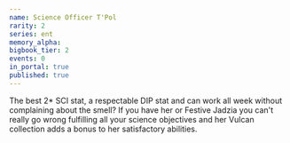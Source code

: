 ```yaml
---
name: Science Officer T'Pol
rarity: 2
series: ent
memory_alpha:
bigbook_tier: 2
events: 0
in_portal: true
published: true
---
```


The best 2* SCI stat, a respectable DIP stat and can work all week without complaining about the smell? If you have her or Festive Jadzia you can't really go wrong fulfilling all your science objectives and her Vulcan collection adds a bonus to her satisfactory abilities.
